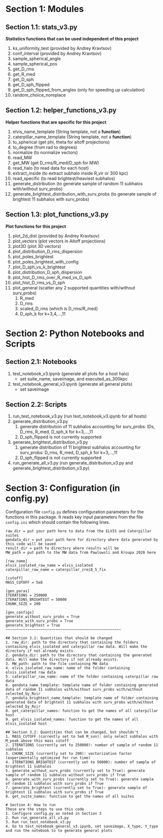 # Section 1: Modules

## Section 1.1: stats_v3.py

**Statistics functions that can be used independent of this project**

1. ks_uniformity_test (provided by Andrey Kravtsov)
2. conf_interval (provided by Andrey Kravtsov)
3. sample_spherical_angle
4. sample_spherical_pos
5. get_D_rms
6. get_R_med
7. get_D_sph
8. get_D_sph_flipped
9. get_D_sph_flipped_from_angles (only for speeding up calculation)
10. random_choice_noreplace

## Section 1.2: helper_functions_v3.py

**Helper functions that are specific for this project**

1. elvis_name_template (String template, not a **function**)
2. caterpillar_name_template (String template, not a **function**)
3. to_spherical (get phi, theta for aitoff projections)
4. to_degree (from rad to degrees)
5. normalize (to normalize vectors)
6. read_MW
7. get_MW (get D_rms/R_med/D_sph for MW)
8. read_halo (to read data for each host)
9. extract_inside (to extract subhalo inside R_vir or 300 kpc)
10. read_specific (to read brightest/heaviest subhalos)
11. generate_distribution (to generate sample of random 11 subhalos with/without surv_probs)
12. generate_brightest_distribution_with_surv_probs (to generate sample of brightest 11 subhalos with surv_probs)
    
## Section 1.3: plot_functions_v3.py

**Plot functions for this project**

1. plot_2d_dist (provided by Andrey Kravtsov)
2. plot_vectors (plot vectors in Aitoff projections)
3. plot3D (plot 3D vectors)
4. plot_distribution_D_rms_dispersion
5. plot_poles_brightest
6. plot_poles_brightest_with_config
7. plot_D_sph_vs_k_brightest
8. plot_distribution_D_sph_dispersion
9. plot_hist_D_rms_over_R_med_vs_D_sph
10. plot_hist_D_rms_vs_D_sph
11. plot_general (scatter any 2 supported quantities with/without surv_probs)
    1.  R_med
    2.  D_rms
    3.  scaled_D_rms (which is D_rms/R_med)
    4.  D_sph_k for k=3,4,...,11

# Section 2: Python Notebooks and Scripts

## Section 2.1: Notebooks

1. test_notebook_v3.ipynb (generate all plots for a host halo)
   - set suite_name, saveimage, and executed_as_300kpc
2. test_notebook_general_v3.ipynb (generate all general plots)
   - set saveimage

## Section 2.2: Scripts

1. run_test_notebook_v3.py (run test_notebook_v3.ipynb for all hosts)
2. generate_distribution_v3.py 
   1. generate distribution of 11 subhalos accounting for surv_probs: IDs, D_rms, R_med, D_sph_k for k=3,...,11 
   2. D_sph_flipped is not currently supported
3. generate_brightest_distribution_v3.py
   1. generate distribution of 11 brightest subhalos accounting for surv_probs: D_rms, R_med, D_sph_k for k=3,...,11 
   2. D_sph_flipped is not currently supported
4. run_generate_all_v3.py (run generate_distribution_v3.py and generate_brightest_distribution_v3.py)

# Section 3: Configuration (in config.py)

Configuration file `config.py` defines configuration parameters for the functions in this package. It reads key input parameters from the file `config.ini`
which should contain the following lines. 

~~~~~~~~~~~~~~~~~~~~~~~~~~~~~~~~~~~~~~~~~~~~~~~~~~~~~~~~~~~~~~~~~~
raw_dir = put your path here to data from the ELVIS and Caterpillar suites
gendata_dir = put your path here for directory where data generated by this code will be saved
result_dir = path to directory where results will be 
MW_path = put path to the MW data from Pawlowsli and Kroupa 2020 here

[raw_name]
elvis_isolated_raw_name = elvis_isolated
caterpillar_raw_name = caterpillar_zrei8_5_fix

[cutoff]
MASS_CUTOFF = 5e8

[gen_paras]
ITERATIONS = 250000
ITERATIONS_BRIGHTEST = 50000
CHUNK_SIZE = 200

[gen_configs]
generate_without_surv_probs = True
generate_with_surv_probs = True
generate_brightest = True
~~~~~~~~~~~~~~~~~~~~~~~~~~~~~~~~~~~~~~~~~~~~~~~~~~~~~

## Section 3.1: Quantities that should be changed
1. raw_dir: path to the directory that containing the folders containing elvis_isolated and caterpillar raw data. Will make the directory if not already exists.
2. gendata_dir: path to the directory that containing the generated data. Will make the directory if not already exists.
3. MW_path: path to the file containing MW data
4. elvis_isolated_raw_name: name of the folder containing elvis_isolated raw data
5. caterpillar_raw_name: name of the folder containing caterpillar raw data
6. gendata_name_template: template name of folder containing generated data of random 11 subhalos with/without surv_probs with/without selected_by_Rvir
7. gendata_brightest_name_template: template name of folder containing generated data of brightest 11 subhalos with surv_probs with/without selected_by_Rvir
8. get_caterpillar_names: function to get the names of all caterpillar host
9. get_elvis_isolated_names: function to get the names of all elvis_isolated host

## Section 3.2: Quantities that can be changed, but shouldn't
1. MASS_CUTOFF (currently set to 5e8 M_sun): only select subhalos with M_peak above this mass cutoff
2. ITERATIONS (currently set to 250000): number of sample of random 11 subhalos
3. CHUNK_SIZE (currently set to 200): vectorization factor (experimentally optimized for run time)
4. ITERATIONS_BRIGHTEST (currently set to 50000): number of sample of brightest 11 subhalos
5. generate_without_surv_probs (currently set to True): generate sample of random 11 subhalos without surv_probs if True
6. generate_with_surv_probs (currently set to True): generate sample of random 11 subhalos with surv_probs if True
7. generate_brightest (currently set to True): generate sample of brightest 11 subhalos with surv_probs if True
8. get_suite_names: function to get the names of all suites

# Section 4: How to run
These are the steps to use this code
1. Configure config.py as noted in Section 3
2. Run run_generate_all_v3.py
3. Run run_test_notebook_v3.py
4. Go to test_notebook_general_v3.ipynb, set saveimage, X_type, Y_type and run the notebook to to generate general plots

